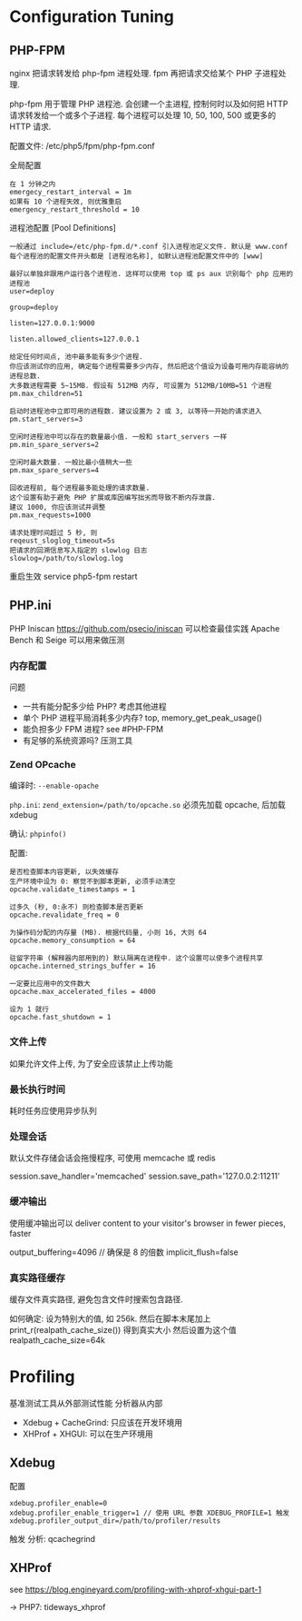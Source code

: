 # Configuration Tuning

## PHP-FPM

nginx 把请求转发给 php-fpm 进程处理. fpm 再把请求交给某个 PHP 子进程处理.

php-fpm 用于管理 PHP 进程池. 会创建一个主进程, 控制何时以及如何把 HTTP 请求转发给一个或多个子进程.
每个进程可以处理 10, 50, 100, 500 或更多的 HTTP 请求.


配置文件: /etc/php5/fpm/php-fpm.conf

全局配置

    在 1 分钟之内
    emergecy_restart_interval = 1m
    如果有 10 个进程失效, 则优雅重启
    emergency_restart_threshold = 10

进程池配置 [Pool Definitions]

    一般通过 include=/etc/php-fpm.d/*.conf 引入进程池定义文件. 默认是 www.conf
    每个进程池的配置文件开头都是 [进程池名称], 如默认进程池配置文件中的 [www]

    最好以单独非跟用户运行各个进程池. 这样可以使用 top 或 ps aux 识别每个 php 应用的进程池
    user=deploy

    group=deploy

    listen=127.0.0.1:9000

    listen.allowed_clients=127.0.0.1

    给定任何时间点, 池中最多能有多少个进程.
    你应该测试你的应用, 确定每个进程需要多少内存, 然后把这个值设为设备可用内存能容纳的进程总数.
    大多数进程需要 5~15MB. 假设有 512MB 内存, 可设置为 512MB/10MB=51 个进程
    pm.max_children=51

    启动时进程池中立即可用的进程数. 建议设置为 2 或 3, 以等待一开始的请求进入
    pm.start_servers=3

    空闲时进程池中可以存在的数量最小值. 一般和 start_servers 一样
    pm.min_spare_servers=2

    空闲时最大数量. 一般比最小值稍大一些
    pm.max_spare_servers=4

    回收进程前, 每个进程最多能处理的请求数量.
    这个设置有助于避免 PHP 扩展或库因编写拙劣而导致不断内存泄露.
    建议 1000, 你应该测试并调整
    pm.max_requests=1000

    请求处理时间超过 5 秒, 则
    reqeust_sloglog_timeout=5s
    把请求的回溯信息写入指定的 slowlog 日志
    slowlog=/path/to/slowlog.log

重启生效
    service php5-fpm restart

## PHP.ini

PHP Iniscan <https://github.com/psecio/iniscan> 可以检查最佳实践
Apache Bench 和 Seige 可以用来做压测

### 内存配置

问题
- 一共有能分配多少给 PHP? 考虑其他进程
- 单个 PHP 进程平局消耗多少内存? top, memory_get_peak_usage()
- 能负担多少 FPM 进程? see #PHP-FPM
- 有足够的系统资源吗? 压测工具

### Zend OPcache

编译时:
    `--enable-opache`

`php.ini`:
    `zend_extension=/path/to/opcache.so`
    必须先加载 opcache, 后加载 xdebug

确认: `phpinfo()`

配置:

    是否检查脚本内容更新, 以失效缓存
    生产环境中设为 0: 察觉不到脚本更新, 必须手动清空
    opcache.validate_timestamps = 1

    过多久 (秒, 0:永不) 则检查脚本是否更新
    opcache.revalidate_freq = 0

    为操作码分配的内存量 (MB). 根据代码量, 小则 16, 大则 64
    opcache.memory_consumption = 64

    驻留字符串 (解释器内部用到的) 默认隔离在进程中. 这个设置可以使多个进程共享
    opcache.interned_strings_buffer = 16

    一定要比应用中的文件数大
    opcache.max_accelerated_files = 4000

    设为 1 就行
    opcache.fast_shutdown = 1

### 文件上传

如果允许文件上传, 为了安全应该禁止上传功能

### 最长执行时间

耗时任务应使用异步队列

### 处理会话

默认文件存储会话会拖慢程序, 可使用 memcache 或 redis

session.save_handler='memcached'
session.save_path='127.0.0.2:11211'

### 缓冲输出

使用缓冲输出可以 deliver content to your visitor's browser in fewer pieces, faster

output_buffering=4096 // 确保是 8 的倍数
implicit_flush=false

### 真实路径缓存

缓存文件真实路径, 避免包含文件时搜索包含路径.

如何确定:
设为特别大的值, 如 256k.
然后在脚本末尾加上 print_r(realpath_cache_size()) 得到真实大小
然后设置为这个值
realpath_cache_size=64k

# Profiling

基准测试工具从外部测试性能
分析器从内部
- Xdebug + CacheGrind: 只应该在开发环境用
- XHProf + XHGUI: 可以在生产环境用

## Xdebug

配置

    xdebug.profiler_enable=0
    xdebug.profiler_enable_trigger=1 // 使用 URL 参数 XDEBUG_PROFILE=1 触发
    xdebug.profiler_output_dir=/path/to/profiler/results

触发
分析: qcachegrind

## XHProf

see <https://blog.engineyard.com/profiling-with-xhprof-xhgui-part-1>

-> PHP7: tideways_xhprof
